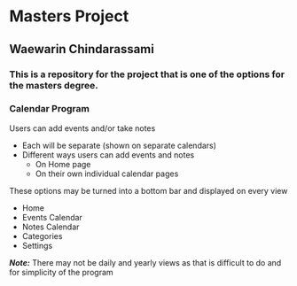 # Masters Project

## Waewarin Chindarassami

### This is a repository for the project that is one of the options for the masters degree.

### Calendar Program

Users can add events and/or take notes
* Each will be separate (shown on separate calendars)
* Different ways users can add events and notes
  * On Home page
  * On their own individual calendar pages

These options may be turned into a bottom bar and displayed on every view
* Home
* Events Calendar
* Notes Calendar
* Categories
* Settings

***Note:*** There may not be daily and yearly views as that is difficult to do and for simplicity of the program
